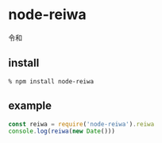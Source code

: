 # node-reiwa
令和

## install
```
% npm install node-reiwa
```

## example
```js
const reiwa = require('node-reiwa').reiwa
console.log(reiwa(new Date()))
```
